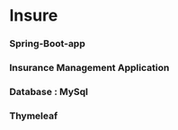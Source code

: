 # Insure 
### Spring-Boot-app
### Insurance Management Application
### Database : MySql
### Thymeleaf
